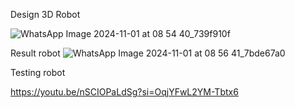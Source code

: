 Design 3D Robot

![WhatsApp Image 2024-11-01 at 08 54 40_739f910f](https://github.com/user-attachments/assets/109e2b60-6271-48e8-a8a3-ee3ed0f2eefd)

Result robot
![WhatsApp Image 2024-11-01 at 08 56 41_7bde67a0](https://github.com/user-attachments/assets/ce5098b7-22a9-4ec6-bdf1-23a6d979a387)

Testing robot

https://youtu.be/nSCIOPaLdSg?si=OqjYFwL2YM-Tbtx6
